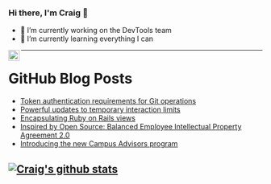 ### Hi there, I'm Craig 👋

<!--
**CraigTeelFugro/CraigTeelFugro** is a ✨ _special_ ✨ repository because its `README.md` (this file) appears on your GitHub profile.

Here are some ideas to get you started:
-->

- 🔭 I’m currently working on the DevTools team
- 🌱 I’m currently learning everything I can

[<img align="left" alt="Craig Teel | LinkedIn" width="22px" src="https://cdn.jsdelivr.net/npm/simple-icons@v3/icons/linkedin.svg" />][linkedin]

---

# GitHub Blog Posts

<!-- BLOG-POST-LIST:START -->
- [Token authentication requirements for Git operations](https://github.blog/2020-12-15-token-authentication-requirements-for-git-operations/)
- [Powerful updates to temporary interaction limits](https://github.blog/2020-12-15-powerful-updates-to-temporary-interaction-limits/)
- [Encapsulating Ruby on Rails views](https://github.blog/2020-12-15-encapsulating-ruby-on-rails-views/)
- [Inspired by Open Source: Balanced Employee Intellectual Property Agreement 2.0](https://github.blog/2020-12-14-inspired-by-open-source-balanced-employee-intellectual-property-agreement-2-0/)
- [Introducing the new Campus Advisors program](https://github.blog/2020-12-10-introducing-the-new-campus-advisors-program/)
<!-- BLOG-POST-LIST:END -->

## [![Craig's github stats](https://github-readme-stats.vercel.app/api?username=craigteelfugro)](https://github.com/anuraghazra/github-readme-stats)


[linkedin]: https://linkedin.com/in/craig-teel-b8786771

